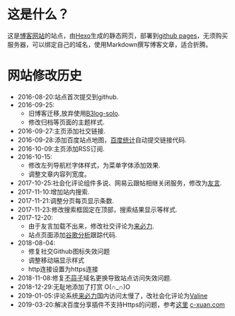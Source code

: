 # 这是什么？
这是[博客网站](http://c-xuan.com)的站点，由[Hexo](https://hexo.io/)生成的静态网页，部署到[github pages](https://pages.github.com/)，无须购买服务器，可以绑定自己的域名，使用Markdown撰写博客文章，适合折腾。

# 网站修改历史
- 2016-08-20:站点首次提交到github.
- 2016-09-25:
  - 旧博客迁移,放弃使用[B3log-solo](http://b3log.org/).
  - 修改归档等页面的主题样式.
- 2016-09-27:主页添加社交链接.
- 2016-09-28:添加百度站点地图，[百度统计](https://tongji.baidu.com/)自动提交链接代码.
- 2016-10-09:主页添加RSS订阅.
- 2016-10-15:
  - 修改左列导航栏字体样式，为菜单字体添加效果.
  - 调整文章内容列宽度。
- 2017-10-25:社会化评论组件多说、网易云跟帖相继关闭服务，修改为[友言](http://www.uyan.cc/).
- 2017-11-10:增加站内搜索.
- 2017-11-21:调整分页每页显示条数.
- 2017-11-23:修改搜索框固定在顶部，搜索结果显示等样式.
- 2017-12-20:
  - 由于友言加载不出来，修改社交评论为[来必力](https://livere.com/).
  - 站点页面添加[谷歌分析](https://analytics.google.com/)跟踪代码.
- 2018-08-04:
  - 修复社交Github图标失效问题
  - 调整移动端显示样式
  - http连接设置为https连接
- 2018-11-08:修复[不蒜子](http://busuanzi.ibruce.info/)域名更换导致站点访问失效问题.
- 2018-12-29:无耻地添加了打赏 O(∩_∩)O
- 2019-01-05:评论系统[来必力](https://livere.com/)国内访问太慢了，改社会化评论为[Valine](https://valine.js.org/)
- 2019-03-20:解决百度分享插件不支持Https的问题，参考[这里](https://github.com/hrwhisper/baiduShare)
[c-xuan.com](https://c-xuan.com)
